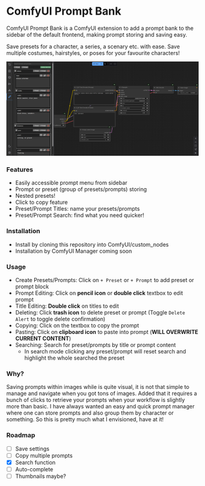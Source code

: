 # ComfyUI Prompt Bank

ComfyUI Prompt Bank is a ComfyUI extension to add a prompt bank to the sidebar of the default frontend, making prompt storing and saving easy.

Save presets for a character, a series, a scenary etc. with ease. Save multiple costumes, hairstyles, or poses for your favourite characters!

![showcase](./showcase/showcase.png)

### Features
- Easily accessible prompt menu from sidebar
- Prompt or preset (group of presets/prompts) storing
- Nested presets!
- Click to copy feature
- Preset/Prompt Titles: name your presets/prompts
- Preset/Prompt Search: find what you need quicker!

### Installation
- Install by cloning this repository into ComfyUI/custom_nodes
- Installation by ComfyUI Manager coming soon

### Usage
- Create Presets/Prompts: Click on `+ Preset` or `+ Prompt` to add preset or prompt block
- Prompt Editing: Click on **pencil icon** or **double click** textbox to edit prompt
- Title Editing: **Double click** on titles to edit
- Deleting: Click **trash icon** to delete preset or prompt (Toggle `Delete Alert` to toggle delete confirmation)
- Copying: Click on the textbox to copy the prompt
- Pasting: Click on **clipboard icon** to paste into prompt (**WILL OVERWRITE CURRENT CONTENT**)
- Searching: Search for preset/prompts by title or prompt content
  - In search mode clicking any preset/prompt will reset search and highlight the whole searched the preset

### Why?
Saving prompts within images while is quite visual, it is not that simple to manage and navigate when you got tons of images. Added that it requires a bunch of clicks to retrieve your prompts when your workflow is slightly more than basic. I have always wanted an easy and quick prompt manager where one can store prompts and also group them by character or something. So this is pretty much what I envisioned, have at it!

### Roadmap
- [ ] Save settings
- [ ] Copy multiple prompts
- [x] Search function
- [ ] Auto-complete
- [ ] Thumbnails maybe?